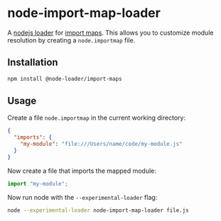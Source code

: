# node-import-map-loader

A [nodejs loader](https://nodejs.org/dist/latest-v13.x/docs/api/esm.html#esm_experimental_loaders) for [import maps](https://github.com/WICG/import-maps). This allows you to customize module resolution by creating a `node.importmap` file.

## Installation

```sh
npm install @node-loader/import-maps
```

## Usage

Create a file `node.importmap` in the current working directory:

```json
{
  "imports": {
    "my-module": "file:///Users/name/code/my-module.js"
  }
}
```

Now create a file that imports the mapped module:

```js
import "my-module";
```

Now run node with the `--experimental-loader` flag:

```sh
node --experimental-loader node-import-map-loader file.js
```
